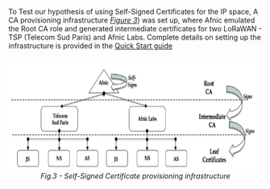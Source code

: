 To Test our hypothesis of using Self-Signed Certificates for the IP space, A CA provisioning infrastructure [*Figure 3*](/Figures/CA_Provisioning_Architecture.png)) was set up, where Afnic emulated the Root CA role and generated intermediate certificates for two LoRaWAN - TSP (Telecom Sud Paris) and Afnic Labs. Complete details on setting up the infrastructure is provided in the [Quick Start guide](https://github.com/AFNIC/IoTRoam-Tutorial/blob/master/QuickStart.md)

<p align="center">
  <img width="575" height="225" src="https://github.com/AFNIC/Mutual-Authentication-via-DANE/blob/main/Figures/CA_Provisioning_Architecture.png">
  <br>
  <em> Fig.3 - Self-Signed Certificate provisioning infrastructure</figcaption> </em>
</p>
